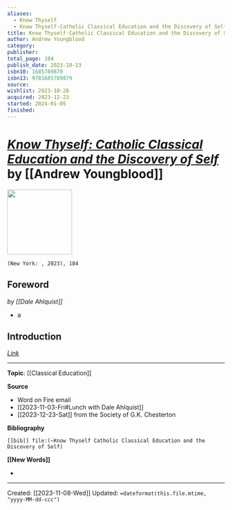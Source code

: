 ```yaml
---
aliases:
  - Know Thyself
  - Know Thyself-Catholic Classical Education and the Discovery of Self
title: Know Thyself-Catholic Classical Education and the Discovery of Self
author: Andrew Youngblood
category: 
publisher: 
total_page: 184
publish_date: 2023-10-23
isbn10: 1685789870
isbn13: 9781685789879
source: 
wishlist: 2023-10-28
acquired: 2023-12-23
started: 2024-01-05
finished:
---
```

# *[Know Thyself: Catholic Classical Education and the Discovery of Self](https://bookstore.wordonfire.org/products/know-thyself)* by [[Andrew Youngblood]]

<img src="https://bookstore.wordonfire.org/cdn/shop/files/KnowThyselfFrontShopify.png?v=1697472995&width=1445" width=150>

`(New York: , 2023), 184`

## Foreword
*by [[Dale Ahlquist]]*
- a

## Introduction 
*[Link](https://storage.googleapis.com/media.wordonfire.org/books/Know%20Thyself%20-%20Preview.pdf)*

--- 
**Topic**: [[Classical Education]]

**Source**
- Word on Fire email 
- [[2023-11-03-Fri#Lunch with Dale Ahlquist]]
- [[2023-12-23-Sat]] from the Society of G.K. Chesterton 


**Bibliography**

```query
[[bib]] file:(~Know Thyself Catholic Classical Education and the Discovery of Self)
```
 

**[[New Words]]**

- 

---
Created: [[2023-11-08-Wed]]
Updated: `=dateformat(this.file.mtime, "yyyy-MM-dd-ccc")`